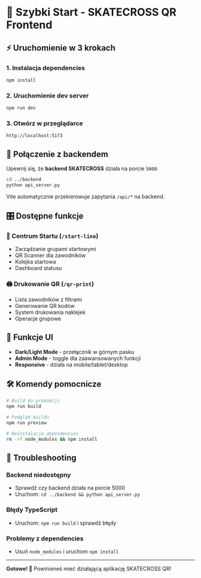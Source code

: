 # 🚀 Szybki Start - SKATECROSS QR Frontend

## ⚡ Uruchomienie w 3 krokach

### 1. Instalacja dependencies
```bash
npm install
```

### 2. Uruchomienie dev server
```bash
npm run dev
```

### 3. Otwórz w przeglądarce
```
http://localhost:5173
```

## 🔗 Połączenie z backendem

Upewnij się, że **backend SKATECROSS** działa na porcie `5000`:
```bash
cd ../backend
python api_server.py
```

Vite automatycznie przekierowuje zapytania `/api/*` na backend.

## 🎛️ Dostępne funkcje

### 🏁 Centrum Startu (`/start-line`)
- Zarządzanie grupami startowymi
- QR Scanner dla zawodników
- Kolejka startowa
- Dashboard statusu

### 🖨️ Drukowanie QR (`/qr-print`)
- Lista zawodników z filtrami
- Generowanie QR kodów
- System drukowania naklejek
- Operacje grupowe

## 🌙 Funkcje UI

- **Dark/Light Mode** - przełącznik w górnym pasku
- **Admin Mode** - toggle dla zaawansowanych funkcji
- **Responsive** - działa na mobile/tablet/desktop

## 🛠️ Komendy pomocnicze

```bash
# Build do produkcji
npm run build

# Podgląd buildu
npm run preview

# Reinstalacja dependencies
rm -rf node_modules && npm install
```

## 🔧 Troubleshooting

### Backend niedostępny
- Sprawdź czy backend działa na porcie 5000
- Uruchom: `cd ../backend && python api_server.py`

### Błędy TypeScript
- Uruchom: `npm run build` i sprawdź błędy

### Problemy z dependencies
- Usuń `node_modules` i uruchom `npm install`

---

**Gotowe! 🎉** Powinieneś mieć działającą aplikację SKATECROSS QR! 